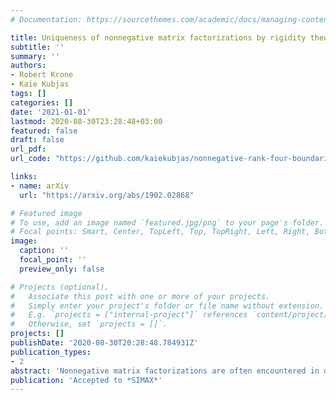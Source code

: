 ```yaml
---
# Documentation: https://sourcethemes.com/academic/docs/managing-content/

title: Uniqueness of nonnegative matrix factorizations by rigidity theory
subtitle: ''
summary: ''
authors:
- Robert Krone
- Kaie Kubjas
tags: []
categories: []
date: '2021-01-01'
lastmod: 2020-08-30T23:28:48+03:00
featured: false
draft: false
url_pdf: 
url_code: "https://github.com/kaiekubjas/nonnegative-rank-four-boundaries"

links:
- name: arXiv
  url: "https://arxiv.org/abs/1902.02868"

# Featured image
# To use, add an image named `featured.jpg/png` to your page's folder.
# Focal points: Smart, Center, TopLeft, Top, TopRight, Left, Right, BottomLeft, Bottom, BottomRight.
image:
  caption: ''
  focal_point: ''
  preview_only: false

# Projects (optional).
#   Associate this post with one or more of your projects.
#   Simply enter your project's folder or file name without extension.
#   E.g. `projects = ["internal-project"]` references `content/project/deep-learning/index.md`.
#   Otherwise, set `projects = []`.
projects: []
publishDate: '2020-08-30T20:28:48.784931Z'
publication_types:
- 2
abstract: 'Nonnegative matrix factorizations are often encountered in data mining applications where they are used to explain datasets by a small number of parts. For many of these applications it is desirable that there exists a unique nonnegative matrix factorization up to trivial modifications given by scalings and permutations. This means that model parameters are uniquely identifiable from the data. Rigidity theory of bar and joint frameworks is a field that studies uniqueness of point configurations given some of the pairwise distances. The goal of this paper is to use ideas from rigidity theory to study uniqueness of nonnegative matrix factorizations in the case when nonnegative rank of a matrix is equal to its rank. We characterize infinitesimally rigid nonnegative factorizations, prove that a nonnegative factorization is infinitesimally rigid if and only if it is locally rigid and a certain matrix achieves its maximal possible Kruskal rank, and show that locally rigid nonnegative factorizations can be extended to globally rigid nonnegative factorizations. These results give so far the strongest necessary condition for the uniqueness of a nonnegative factorization. We also explore connections between rigidity of nonnegative factorizations and boundaries of the set of matrices of fixed nonnegative rank. Finally we extend these results from nonnegative factorizations to completely positive factorizations.'
publication: 'Accepted to *SIMAX*'
---
```

